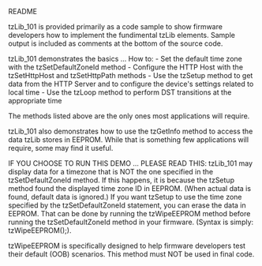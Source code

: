 README

tzLib_101 is provided primarily as a code sample to show firmware
developers how to implement the fundimental tzLib elements. Sample output is
included as comments at the bottom of the source code.

tzLib_101 demonstrates the basics ... How to: 
	- 	Set the default time zone with the tzSetDefaultZoneId method
	- 	Configure the HTTP Host with the tzSetHttpHost and
		tzSetHttpPath methods
	- 	Use the tzSetup method to get data from the HTTP Server and to
		configure the device's settings related to local time
	-	Use the tzLoop method to perform DST transitions at the 
		appropriate time

The methods listed above are the only ones most applications will require.

tzLib_101 also demonstrates how to use the tzGetInfo method to access
the data tzLib stores in EEPROM. While that is something few applications
will require, some may find it useful.

IF YOU CHOOSE TO RUN THIS DEMO ... PLEASE READ THIS:
tzLib_101 may display data for a timezone that is NOT the one specified
in the tzSetDefaultZoneId method. If this happens, it is because the 
tzSetup method found the displayed time zone ID in EEPROM. (When actual data
is found, default data is ignored.) If you want tzSetup to use the time zone
specified by the tzSetDefaultZoneId statement, you can erase the data
in EEPROM. That can be done by running the tzWipeEEPROM method before running
the tzSetDefaultZoneId method in your firmware.
	(Syntax is simply: tzWipeEEPROM();). 

tzWipeEEPROM is specifically designed to help firmware developers test their
default (OOB) scenarios. This method must NOT be used in final code. 


